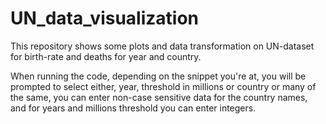 # UN_data_visualization
This repository shows some plots and data transformation on UN-dataset for birth-rate and deaths for year and country.

When running the code, depending on the snippet you're at, you will be prompted to select either, year, threshold in millions or country or many of the same, you can enter non-case sensitive data for the country names, and for years and millions threshold you can enter integers.
